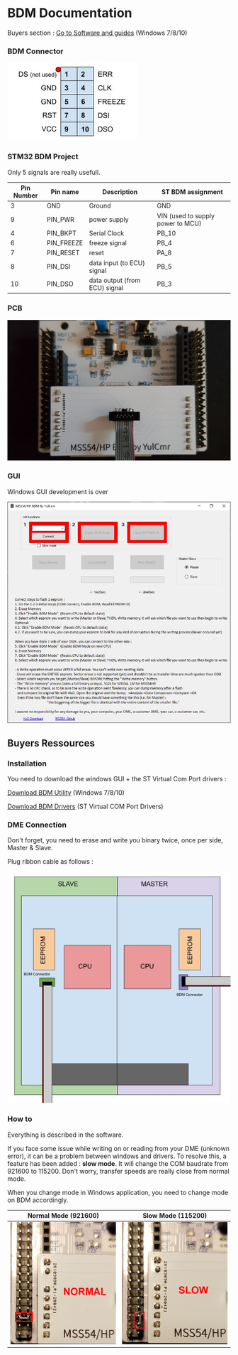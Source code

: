 # BDM Documentation

Buyers section :
[Go to Software and guides](#Buyers-Ressources) (Windows 7/8/10)

### BDM Connector

![BDM_connector](/pictures/BDM_connector.jpg)

### STM32 BDM Project

Only 5 signals are really usefull.

| Pin Number | Pin name     | Description                   | ST BDM assignment                 |
|------------|--------------|-------------------------------|-----------------------------------|
| 3          | GND          | Ground                        | GND                               |
| 9          | PIN_PWR      | power supply                  | VIN (used to supply power to MCU) |
| 4          | PIN_BKPT     | Serial Clock                  | PB_10                             |
| 6          | PIN_FREEZE   | freeze signal                 | PB_4                              |
| 7          | PIN_RESET    | reset                         | PA_8                              |
| 8          | PIN_DSI      | data input (to ECU) signal    | PB_5                              |
| 10         | PIN_DSO      | data output (from ECU) signal | PB_3                              |


### PCB

![pre-proto_2](/pictures/pre_proto_2.jpg)

### GUI

Windows GUI development is over

![pre-proto](/pictures/windows_gui.jpg)

## Buyers Ressources

### Installation

You need to download the windows GUI + the ST Virtual Com Port drivers :

[Download BDM Utility](/tools/BDM_UTILITY.exe) (Windows 7/8/10)

[Download BDM Drivers](/tools/en.stsw-link009.zip) (ST Virtual COM Port Drivers)

### DME Connection

Don't forget, you need to erase and write you binary twice, once per side, Master & Slave.

Plug ribbon cable as follows :

![DME_Detail](/pictures/DME_Detail.jpg)

### How to

Everything is described in the software.

If you face some issue while writing on or reading from your DME (unknown error), it can be a problem between windows and drivers. To resolve this, a feature has been added : **slow mode**. It will change the COM baudrate from 921600 to 115200. Don't worry, transfer speeds are really close from normal mode.

When you change mode in Windows application, you need to change mode on BDM accordingly.

| Normal Mode (921600) | Slow Mode (115200) |
|----------------------|--------------------|
| ![normal mode](/pictures/921600.jpg) | ![slow mode](/pictures/115200.jpg) |
